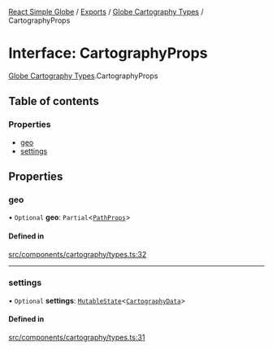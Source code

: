 [React Simple Globe](../README.md) / [Exports](../modules.md) / [Globe Cartography Types](../modules/Globe_Cartography_Types.md) / CartographyProps

# Interface: CartographyProps

[Globe Cartography Types](../modules/Globe_Cartography_Types.md).CartographyProps

## Table of contents

### Properties

- [geo](Globe_Cartography_Types.CartographyProps.md#geo)
- [settings](Globe_Cartography_Types.CartographyProps.md#settings)

## Properties

### geo

• `Optional` **geo**: `Partial`<[`PathProps`](Globe_Cartography_Types.PathProps.md)\>

#### Defined in

[src/components/cartography/types.ts:32](https://github.com/Gaushao/d3-react-globe/blob/d269768/src/components/cartography/types.ts#L32)

___

### settings

• `Optional` **settings**: [`MutableState`](../modules/Globe_Types.md#mutablestate)<[`CartographyData`](../classes/Globe_Cartography_Classes.CartographyData.md)\>

#### Defined in

[src/components/cartography/types.ts:31](https://github.com/Gaushao/d3-react-globe/blob/d269768/src/components/cartography/types.ts#L31)
